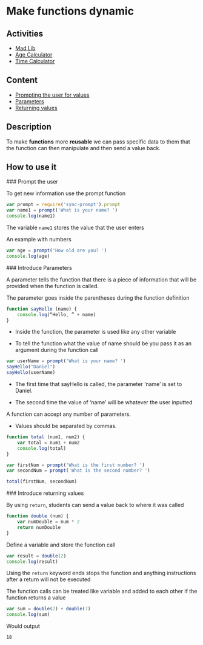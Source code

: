 # Make functions dynamic

## Activities

- [Mad Lib](https://github.com/danleavitt0/codecamp-examples/tree/master/passingParameters/examples/madLib)
- [Age Calculator](https://github.com/danleavitt0/codecamp-examples/tree/master/passingParameters/examples/ageCalculator)
- [Time Calculator](https://github.com/danleavitt0/codecamp-examples/tree/master/passingParameters/examples/timeCalculator)

## Content

- [Prompting the user for values](#prompt)
- [Parameters](#parameters)
- [Returning values](#return)

## Description

To make **functions** more **reusable** we can pass specific data to them that the function can then manipulate and then send a value back.

## How to use it

<a name="prompt" />
### Prompt the user

To get new information use the prompt function
```js
var prompt = require('sync-prompt').prompt
var name1 = prompt('What is your name? ')
console.log(name1)
```

The variable `name1` stores the value that the user enters

An example with numbers
```js
var age = prompt('How old are you? ')
console.log(age)
```

<a name="parameters" />
### Introduce Parameters

A parameter tells the function that there is a piece of information that will be provided when the function is called.

The parameter goes inside the parentheses during the function definition
```js
function sayHello (name) {
	console.log(“Hello, ” + name)
}
```
- Inside the function, the parameter is used like any other variable

- To tell the function what the value of name should be you pass it as an argument during the function call

```js
var userName = prompt('What is your name? ')
sayHello("Daniel")
sayHello(userName)
```
- The first time that sayHello is called, the parameter ‘name’ is set to Daniel.

- The second time the value of ‘name’ will be whatever the user inputted

A function can accept any number of parameters.
- Values should be separated by commas.

```js
function total (num1, num2) {
	var total = num1 + num2
	console.log(total)
}

var firstNum = prompt('What is the first number? ')
var secondNum = prompt('What is the second number? ')

total(firstNum, secondNum)
```

<a name="return" />
### Introduce returning values

By using `return`, students can send a value back to where it was called
```js
function double (num) {
	var numDouble = num * 2
	return numDouble
}
```
Define a variable and store the function call
```js
var result = double(2)
console.log(result)
```
Using the `return` keyword ends stops the function and anything instructions after
a return will not be executed

The function calls can be treated like variable and added to each other if the function returns a value
```js
var sum = double(2) + double(7)
console.log(sum)
```
Would output
```
18
```
